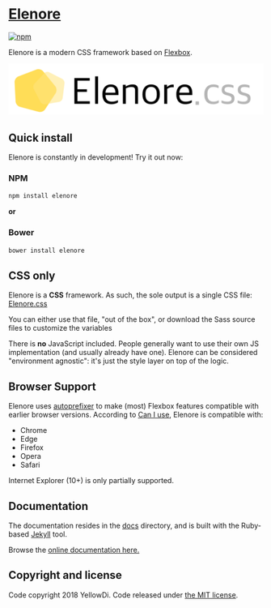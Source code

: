 # [Elenore](https://yellowdi.github.io/Elenore/)

[![npm](https://img.shields.io/npm/v/elenore.svg)](https://www.npmjs.com/package/elenore)

Elenore is a modern CSS framework based on [Flexbox](https://developer.mozilla.org/en-US/docs/Web/CSS/CSS_Flexible_Box_Layout/Using_CSS_flexible_boxes).

<a href="https://yellowdi.github.io/Elenore/"><img src="https://raw.githubusercontent.com/YellowDi/Elenore/master/docs/images/elenore-logo.png" alt="Elenore: a Flexbox CSS framework" style="max-width:100%;" width="600"></a>

## Quick install

Elenore is constantly in development! Try it out now:

### NPM

```sh
npm install elenore
```
**or**

### Bower

```sh
bower install elenore
```

## CSS only

Elenore is a **CSS** framework. As such, the sole output is a single CSS file: [Elenore.css](https://github.com/YellowDi/Elenore/blob/master/css/Elenore.css)

You can either use that file, "out of the box", or download the Sass source files to customize the variables

There is **no** JavaScript included. People generally want to use their own JS implementation (and usually already have one). Elenore can be considered "environment agnostic": it's just the style layer on top of the logic.

## Browser Support

Elenore uses [autoprefixer](https://github.com/postcss/autoprefixer) to make (most) Flexbox features compatible with earlier browser versions. According to [Can I use](http://caniuse.com/#feat=flexbox), Elenore is compatible with:

* Chrome
* Edge
* Firefox
* Opera
* Safari

Internet Explorer (10+) is only partially supported.

## Documentation

The documentation resides in the [docs](docs) directory, and is built with the Ruby-based [Jekyll](https://jekyllrb.com/) tool.

Browse the [online documentation here.](https://yellowdi.github.io/Elenore/)

## Copyright and license

Code copyright 2018 YellowDi. Code released under [the MIT license](https://github.com/YellowDi/Elenore/blob/master/LICENSE).
